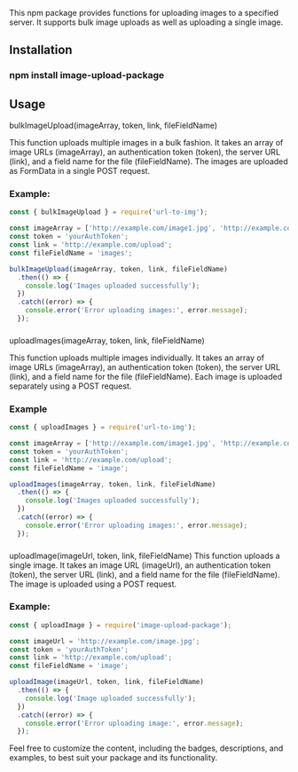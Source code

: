 This npm package provides functions for uploading images to a specified server. It supports bulk image uploads as well as uploading a single image.

## Installation


### npm install image-upload-package

## Usage

bulkImageUpload(imageArray, token, link, fileFieldName)

This function uploads multiple images in a bulk fashion. It takes an array of image URLs (imageArray), an authentication token (token), the server URL (link), and a field name for the file (fileFieldName).
The images are uploaded as FormData in a single POST request.

### Example: 

```js
const { bulkImageUpload } = require('url-to-img');

const imageArray = ['http://example.com/image1.jpg', 'http://example.com/image2.jpg'];
const token = 'yourAuthToken';
const link = 'http://example.com/upload';
const fileFieldName = 'images';

bulkImageUpload(imageArray, token, link, fileFieldName)
  .then(() => {
    console.log('Images uploaded successfully');
  })
  .catch((error) => {
    console.error('Error uploading images:', error.message);
  });
```

###
uploadImages(imageArray, token, link, fileFieldName)

This function uploads multiple images individually. It takes an array of image URLs (imageArray), an authentication token (token), the server URL (link),
and a field name for the file (fileFieldName). Each image is uploaded separately using a POST request.

### Example

```js
const { uploadImages } = require('url-to-img');

const imageArray = ['http://example.com/image1.jpg', 'http://example.com/image2.jpg'];
const token = 'yourAuthToken';
const link = 'http://example.com/upload';
const fileFieldName = 'image';

uploadImages(imageArray, token, link, fileFieldName)
  .then(() => {
    console.log('Images uploaded successfully');
  })
  .catch((error) => {
    console.error('Error uploading images:', error.message);
  });
```

###
uploadImage(imageUrl, token, link, fileFieldName)
This function uploads a single image. It takes an image URL (imageUrl), an authentication token (token), the server URL (link), and a field name for the file (fileFieldName). The image is uploaded using a POST request.

### Example:

```js
const { uploadImage } = require('image-upload-package');

const imageUrl = 'http://example.com/image.jpg';
const token = 'yourAuthToken';
const link = 'http://example.com/upload';
const fileFieldName = 'image';

uploadImage(imageUrl, token, link, fileFieldName)
  .then(() => {
    console.log('Image uploaded successfully');
  })
  .catch((error) => {
    console.error('Error uploading image:', error.message);
  });
```

Feel free to customize the content, including the badges, descriptions, and examples, to best suit your package and its functionality.



